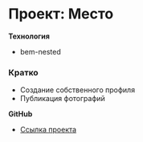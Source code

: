 # Проект: Место

**Технология**

* bem-nested


### Кратко 

* Создание собственного профиля
* Публикация фотографий 


**GitHub**

* [Ссылка проекта](https://sashafomak1na.github.io/mesto/)


